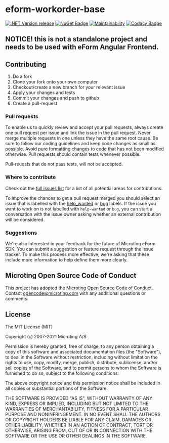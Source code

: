 # eform-workorder-base
[![.NET Version release](https://github.com/microting/eform-workorder-base/actions/workflows/dotnet-core.yml/badge.svg)](https://github.com/microting/eform-workorder-base/actions/workflows/dotnet-core.yml)
[![NuGet Badge](https://buildstats.info/nuget/Microting.WorkOrderBase)](https://www.nuget.org/packages/Microting.WorkOrderBase/)
[![Maintainability](https://api.codeclimate.com/v1/badges/2872d19bd123c1616f54/maintainability)](https://codeclimate.com/github/microting/eform-workorder-base/maintainability)
[![Codacy Badge](https://app.codacy.com/project/badge/Grade/cce796e812b84ae08d6f5e462730e58f)](https://www.codacy.com/gh/microting/eform-workorder-base/dashboard?utm_source=github.com&amp;utm_medium=referral&amp;utm_content=microting/eform-workorder-base&amp;utm_campaign=Badge_Grade)

## NOTICE! this is not a standalone project and needs to be used with eForm Angular Frontend.

## Contributing

1. Do a fork
2. Clone your fork onto your own computer
3. Checkout/create a new branch for your relevant issue
4. Apply your changes and tests
5. Commit your changes and push to github
6. Create a pull-request

### Pull requests

To enable us to quickly review and accept your pull requests, always create one pull request per issue and link the issue in the pull request. Never merge multiple requests in one unless they have the same root cause. Be sure to follow our coding guidelines and keep code changes as small as possible. Avoid pure formatting changes to code that has not been modified otherwise. Pull requests should contain tests whenever possible.

Pull-reuqsts that do not pass tests, will not be accepted.

### Where to contribute

Check out the [full issues list](https://github.com/microting/eform-workorder-base/issues) for a list of all potential areas for contributions.

To improve the chances to get a pull request merged you should select an issue that is labelled with the [help_wanted](https://github.com/microting/eform-workorder-base/issues?q=is%3Aissue+is%3Aopen+label%3Ahelp_wanted) or [bug](https://github.com/microting/eform-workorder-base/issues?q=is%3Aissue+is%3Aopen+label%3Abug) labels. If the issue you want to work on is not labelled with `help-wanted` or `bug`, you can start a conversation with the issue owner asking whether an external contribution will be considered.

### Suggestions

We're also interested in your feedback for the future of Microting eForm SDK. You can submit a suggestion or feature request through the issue tracker. To make this process more effective, we're asking that these include more information to help define them more clearly.

## Microting Open Source Code of Conduct

This project has adopted the [Microting Open Source Code of Conduct](https://www.microting.com/microting-open-source-code-of-conduct). Contact opencode@microting.com with any additional questions or comments.


## License

The MIT License (MIT)

Copyright (c) 2007-2021 Microting A/S

Permission is hereby granted, free of charge, to any person obtaining a copy
of this software and associated documentation files (the "Software"), to deal
in the Software without restriction, including without limitation the rights
to use, copy, modify, merge, publish, distribute, sublicense, and/or sell
copies of the Software, and to permit persons to whom the Software is
furnished to do so, subject to the following conditions:

The above copyright notice and this permission notice shall be included in all
copies or substantial portions of the Software.

THE SOFTWARE IS PROVIDED "AS IS", WITHOUT WARRANTY OF ANY KIND, EXPRESS OR
IMPLIED, INCLUDING BUT NOT LIMITED TO THE WARRANTIES OF MERCHANTABILITY,
FITNESS FOR A PARTICULAR PURPOSE AND NONINFRINGEMENT. IN NO EVENT SHALL THE
AUTHORS OR COPYRIGHT HOLDERS BE LIABLE FOR ANY CLAIM, DAMAGES OR OTHER
LIABILITY, WHETHER IN AN ACTION OF CONTRACT, TORT OR OTHERWISE, ARISING FROM,
OUT OF OR IN CONNECTION WITH THE SOFTWARE OR THE USE OR OTHER DEALINGS IN THE
SOFTWARE.
